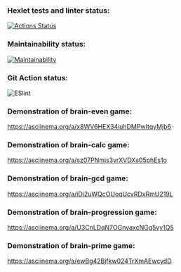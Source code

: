 ### Hexlet tests and linter status:
[![Actions Status](https://github.com/SkyAjax/frontend-project-lvl1/workflows/hexlet-check/badge.svg)](https://github.com/SkyAjax/frontend-project-lvl1/actions)
### Maintainability status:
[![Maintainability](https://api.codeclimate.com/v1/badges/a99a88d28ad37a79dbf6/maintainability)](https://codeclimate.com/github/codeclimate/codeclimate/maintainability)
### Git Action status:
![ESlint](https://github.com/SkyAjax/frontend-project-lvl1/actions/workflows/nodejs.yml/badge.svg)
### Demonstration of brain-even game:
https://asciinema.org/a/x8WV6HEX34iuhDMPwItqyMjb6
### Demonstration of brain-calc game:
https://asciinema.org/a/sz07PNmjs3vrXVDXs05phEs1o
### Demonstration of brain-gcd game:
https://asciinema.org/a/iDi2uWQcOUoqUcvRDxRmU219L
### Demonstration of brain-progression game:
https://asciinema.org/a/U3CnLDqN7OGnyaxcNGg5vy1Q5
### Demonstration of brain-prime game:
https://asciinema.org/a/ewBg42Bjfkw024TrXmAEwcydD